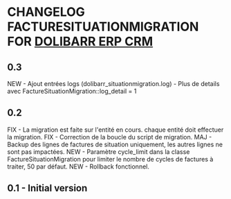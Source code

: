 # CHANGELOG FACTURESITUATIONMIGRATION FOR [DOLIBARR ERP CRM](https://www.dolibarr.org)

## 0.3
NEW - Ajout entrées logs (dolibarr_situationmigration.log) - Plus de details avec FactureSituationMigration::log_detail = 1

## 0.2
FIX - La migration est faite sur l'entité en cours. chaque entité doit effectuer la migration.
FIX - Correction de la boucle du script de migration.
MAJ - Backup des lignes de factures de situation uniquement, les autres lignes ne sont pas impactées.
NEW - Paramètre cycle_limit dans la classe FactureSituationMigration pour limiter le nombre de cycles de factures à traiter, 50 par défaut.
NEW - Rollback fonctionnel.

## 0.1 - Initial version
